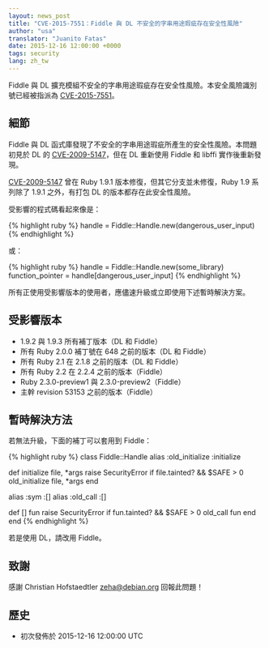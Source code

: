 ```yaml
---
layout: news_post
title: "CVE-2015-7551：Fiddle 與 DL 不安全的字串用途瑕疵存在安全性風險"
author: "usa"
translator: "Juanito Fatas"
date: 2015-12-16 12:00:00 +0000
tags: security
lang: zh_tw
---
```


Fiddle 與 DL 擴充模組不安全的字串用途瑕疵存在安全性風險。本安全風險識別號已經被指派為 [CVE-2015-7551](http://cve.mitre.org/cgi-bin/cvename.cgi?name=CVE-2015-7551)。

細節
-------

Fiddle 與 DL 函式庫發現了不安全的字串用途瑕疵所產生的安全性風險。本問題初見於 DL 的 [CVE-2009-5147](http://cve.mitre.org/cgi-bin/cvename.cgi?name=CVE-2009-5147)，但在 DL 重新使用 Fiddle 和 libffi 實作後重新發現。

[CVE-2009-5147](http://cve.mitre.org/cgi-bin/cvename.cgi?name=CVE-2009-5147) 曾在 Ruby 1.9.1 版本修復，但其它分支並未修復，Ruby 1.9 系列除了 1.9.1 之外，有打包 DL 的版本都存在此安全性風險。

受影響的程式碼看起來像是：

{% highlight ruby %}
handle = Fiddle::Handle.new(dangerous_user_input)
{% endhighlight %}

或：

{% highlight ruby %}
handle = Fiddle::Handle.new(some_library)
function_pointer = handle[dangerous_user_input]
{% endhighlight %}

所有正使用受影響版本的使用者，應儘速升級或立即使用下述暫時解決方案。

受影響版本
-----------------

* 1.9.2 與 1.9.3 所有補丁版本（DL 和 Fiddle）
* 所有 Ruby 2.0.0 補丁號在 648 之前的版本（DL 和 Fiddle）
* 所有 Ruby 2.1 在 2.1.8 之前的版本（DL 和 Fiddle）
* 所有 Ruby 2.2 在 2.2.4 之前的版本（Fiddle）
* Ruby 2.3.0-preview1 與 2.3.0-preview2（Fiddle）
* 主幹 revision 53153 之前的版本（Fiddle）

暫時解決方法
-----------

若無法升級，下面的補丁可以套用到 Fiddle：

{% highlight ruby %}
class Fiddle::Handle
  alias :old_initialize :initialize

  def initialize file, *args
    raise SecurityError if file.tainted? && $SAFE > 0
    old_initialize file, *args
  end

  alias :sym :[]
  alias :old_call :[]

  def [] fun
    raise SecurityError if fun.tainted? && $SAFE > 0
    old_call fun
  end
end
{% endhighlight %}

若是使用 DL，請改用 Fiddle。

致謝
-------

感謝 Christian Hofstaedtler <zeha@debian.org> 回報此問題！

歷史
-------

* 初次發佈於 2015-12-16 12:00:00 UTC
